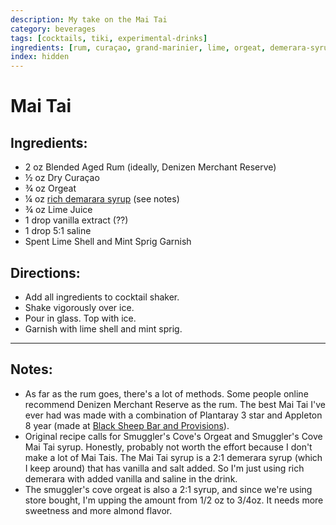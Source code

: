 ```yaml
---
description: My take on the Mai Tai
category: beverages
tags: [cocktails, tiki, experimental-drinks]
ingredients: [rum, curaçao, grand-marinier, lime, orgeat, demerara-syrup, simple-syrup]
index: hidden
---
```


# Mai Tai

## Ingredients:

- 2 oz Blended Aged Rum (ideally, Denizen Merchant Reserve)
- ½ oz Dry Curaçao
- ¾ oz Orgeat
- ¼ oz [rich demarara syrup](./Cocktail-Ingredients.html#rich-demerara-syrup) (see notes)
- ¾ oz Lime Juice
- 1 drop vanilla extract (??)
- 1 drop 5:1 saline
- Spent Lime Shell and Mint Sprig Garnish

## Directions:

- Add all ingredients to cocktail shaker.
- Shake vigorously over ice.
- Pour in glass. Top with ice.
- Garnish with lime shell and mint sprig.

* * *

## Notes: 

- As far as the rum goes, there's a lot of methods. Some people online recommend Denizen Merchant Reserve as the rum. The best Mai Tai I've ever had was made with a combination of Plantaray 3 star and Appleton 8 year (made at [Black Sheep Bar and Provisions](https://www.theblacksheepnj.com/)).
- Original recipe calls for Smuggler's Cove's Orgeat and Smuggler's Cove Mai Tai syrup. Honestly, probably not worth the effort because I don't make a lot of Mai Tais. The Mai Tai syrup is a 2:1 demerara syrup (which I keep around) that has vanilla and salt added. So I'm just using rich demerara with added vanilla and saline in the drink.
- The smuggler's cove orgeat is also a 2:1 syrup, and since we're using store bought, I'm upping the amount from 1/2 oz to 3/4oz. It needs more sweetness and more almond flavor.
